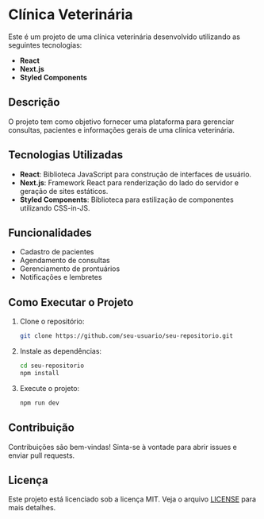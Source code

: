 # Clínica Veterinária

Este é um projeto de uma clínica veterinária desenvolvido utilizando as seguintes tecnologias:

- **React**
- **Next.js**
- **Styled Components**

## Descrição

O projeto tem como objetivo fornecer uma plataforma para gerenciar consultas, pacientes e informações gerais de uma clínica veterinária.

## Tecnologias Utilizadas

- **React**: Biblioteca JavaScript para construção de interfaces de usuário.
- **Next.js**: Framework React para renderização do lado do servidor e geração de sites estáticos.
- **Styled Components**: Biblioteca para estilização de componentes utilizando CSS-in-JS.

## Funcionalidades

- Cadastro de pacientes
- Agendamento de consultas
- Gerenciamento de prontuários
- Notificações e lembretes

## Como Executar o Projeto

1. Clone o repositório:
   ```bash
   git clone https://github.com/seu-usuario/seu-repositorio.git
   ```
2. Instale as dependências:
   ```bash
   cd seu-repositorio
   npm install
   ```
3. Execute o projeto:
   ```bash
   npm run dev
   ```

## Contribuição

Contribuições são bem-vindas! Sinta-se à vontade para abrir issues e enviar pull requests.

## Licença

Este projeto está licenciado sob a licença MIT. Veja o arquivo [LICENSE](./LICENSE) para mais detalhes.

